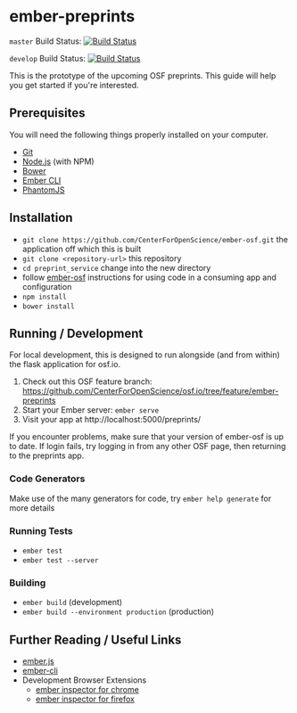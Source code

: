 # ember-preprints

`master` Build Status: [![Build Status](https://travis-ci.org/CenterForOpenScience/ember-preprints.svg?branch=master)](https://travis-ci.org/CenterForOpenScience/ember-preprints)

`develop` Build Status: [![Build Status](https://travis-ci.org/CenterForOpenScience/ember-preprints.svg?branch=develop)](https://travis-ci.org/CenterForOpenScience/ember-preprints)

This is the prototype of the upcoming OSF preprints.
This guide will help you get started if you're interested.

## Prerequisites

You will need the following things properly installed on your computer.

* [Git](http://git-scm.com/)
* [Node.js](http://nodejs.org/) (with NPM)
* [Bower](http://bower.io/)
* [Ember CLI](http://ember-cli.com/)
* [PhantomJS](http://phantomjs.org/)

## Installation
* `git clone https://github.com/CenterForOpenScience/ember-osf.git` the application off which this is built
* `git clone <repository-url>` this repository
* `cd preprint_service` change into the new directory
*  follow [ember-osf](https://github.com/CenterForOpenScience/ember-osf) instructions for using code in a consuming app and configuration
* `npm install`
* `bower install`

## Running / Development
For local development, this is designed to run alongside (and from within) the flask application for osf.io.

1. Check out this OSF feature branch: https://github.com/CenterForOpenScience/osf.io/tree/feature/ember-preprints 
2. Start your Ember server: `ember serve`
3. Visit your app at http://localhost:5000/preprints/

If you encounter problems, make sure that your version of ember-osf is up to date. If login fails, try logging in from 
any other OSF page, then returning to the preprints app.

### Code Generators

Make use of the many generators for code, try `ember help generate` for more details

### Running Tests

* `ember test`
* `ember test --server`

### Building

* `ember build` (development)
* `ember build --environment production` (production)

## Further Reading / Useful Links

* [ember.js](http://emberjs.com/)
* [ember-cli](http://ember-cli.com/)
* Development Browser Extensions
  * [ember inspector for chrome](https://chrome.google.com/webstore/detail/ember-inspector/bmdblncegkenkacieihfhpjfppoconhi)
  * [ember inspector for firefox](https://addons.mozilla.org/en-US/firefox/addon/ember-inspector/)

